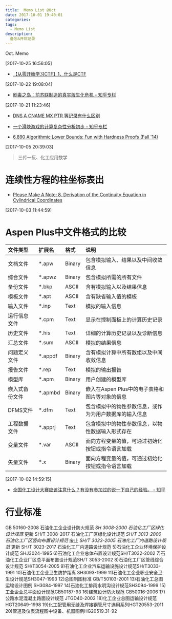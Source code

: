 ```yaml
---
title:  Memo List @Oct
date: 2017-10-01 19:40:01
categories:
tags:
  - Memo List
description:
  备忘&开坑记录
---
```

Oct. Memo 

<!--more-->


[2017-10-25 16:56:05]

- [【从零开始学习CTF】1、什么是CTF](https://zhuanlan.zhihu.com/p/30319968)


[2017-10-22 19:08:04]

- [剧毒之岛：前苏联制造的真实版生化危机 - 知乎专栏](https://zhuanlan.zhihu.com/p/30219197)


[2017-10-21 11:23:46]

- [DNS A CNAME MX PTR 等记录有什么区别](http://www.diantansuo.com/what-is-different-dns-record-types)


- [一个滑块游戏的计算复杂性分析初步 - 知乎专栏](https://zhuanlan.zhihu.com/p/29835678)
- [6.890 Algorithmic Lower Bounds: Fun with Hardness Proofs (Fall '14)](http://courses.csail.mit.edu/6.890/fall14/)


[2017-10-05 20:39:03]

> 三传一反、化工应用数学

# 连续性方程的柱坐标表出

- [Please Make A Note: 8. Derivation of the Continuity Equation in Cylindrical Coordinates](http://pleasemakeanote.blogspot.hk/2009/02/8-derivation-of-continuity-equation-in.html)

[2017-10-03 11:44:59]

# Aspen Plus中文件格式的比较

文件类型      |扩展名    |格式     |说明
:------------|:--------|:--------|:-------
文档文件	   | \*.apw	  |  Binary	|  包含模拟输入、结果以及中间收敛信息
综合文件	   | \*.apwz	|  Binary	| 包含模拟所需的所有文件
备份文件	   | \*.bkp	  |  ASCII	|含有模拟输入以及结果信息
模板文件	   | \*.apt	  |  ASCII	|含有缺省输入值的模板
输入文件	   | \*.inp	  |  Text	  |模拟的输入信息
运行信息文件 | \*.cpm	  |  Text	   |显示在控制面板上的计算历史记录
历史文件	   | \*.his	  |  Text	  |详细的计算历史记录以及诊断信息
汇总文件	   | \*.sum	  |  ASCII	|模拟的结果信息
问题定义文件 | \*.appdf	 | Binary	 |含有模拟计算中所有数组以及中间收敛信息
报告文件	   | \*.rep	  |  Text	  |模拟的输出报告
模型库	      | \*.apm	 |  Binary	|用户创建的模型库
嵌入式备份文件| \*.apmbd	|  Binary	|嵌入在Aspen Plus中的电子表格和图片等对象的信息
DFMS文件	   | \*.dfm	  |  Text	  |包含模拟中的物性参数信息，或作为为用户数据库的输入信息
工程数据文件	|  \*.apprj	| Text	 |包含模拟中的物性参数信息，以物性数据输入形式存在
变量文件	   | \*.var	   | ASCII	|面向方程变量的值，可通过初始化按钮或指令语言加载
矢量文件	   | \*.x	     | Binary	|面向方程变量的值，可通过初始化按钮或指令语言加载


[2017-10-02 14:59:15]

- [全国化工设计大赛应该注意什么？有没有参加过的说一下自己的经验。 - 知乎](https://www.zhihu.com/question/22052277/answer/21597506)

# 行业标准

GB 50160-2008 石油化工企业设计防火规范
_SH 3008-2000 石油化工厂区绿化设计规范_ 更新
SH/T 3008-2017 石油化工厂区绿化设计规范
_SH/T 3013-2000 石油化工厂区竖向布置设计规范_ 废止
_SH/T 3023-2005 石油化工厂内道路设计规范_ 更新
SH/T 3023-2017 石油化工厂内道路设计规范
5)石油化工企业环境保护设计规范 SHJ3024-1995
6)石油化工企业总体布置设计规范SH/T3032-2002
7)石油化工企业厂区总平面布置设计规范SH/T 3053-2002
8)石油化工厂区管线综合设计规范 SH/T3054-2005
9)石油化工企业汽车运输设施设计规范SH/T3033-1991
10)石油化工企业卫生防护距离 SH3093-1999
11)石油化工企业职业安全卫生设计规范SH3047-1993
12)总图制图标准 GB/T50103-2001
13)石油化工总图运输设计图例 SH3084-1997
14)石油化工排雨水明沟设计规范SH3094-1999
15)工业企业总平面设计规范GB50187-93
16)建筑设计防火规范 GB50016-2006
17)公路水泥混凝土路面设计规范 JTGD40-2002
18)化工企业总图运输设计规范HGT20649-1998
19)化工配管用无缝及焊接钢管尺寸选用系列HGT20553-2011
20)管道及仪表流程图中设备、机器图例HG20519.31-92




<div style="display: none;">
{% raw %}


{% blockquote [author[, source]] [link] [source_link_title] %}
content
{% endblockquote %}


{% codeblock [title] [lang:language] [url] [link text] %}
code snippet
{% endcodeblock %}

``` [language] [title] [url] [link text]
code snippet
```


{% img [class names] /path/to/image [width] [height] [title text [alt text]] %}

![[title]](slug)


{% endraw %}
</div>
